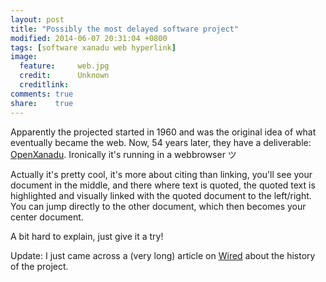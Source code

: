 ```yaml
---
layout: post
title: "Possibly the most delayed software project"
modified: 2014-06-07 20:31:04 +0800
tags: [software xanadu web hyperlink]
image:
  feature:     web.jpg 
  credit:      Unknown
  creditlink: 
comments: true 
share:    true
---
```

Apparently the projected started in 1960 and was the original idea of what eventually became the web. Now, 54 years later, they have a deliverable:
<a href="http://xanadu.com/#deliverable" target="_BLANK">OpenXanadu</a>. Ironically it's running in a webbrowser ツ

Actually it's pretty cool, it's more about citing than linking, you'll see your document in the middle, and there where text is quoted, the quoted
text is highlighted and visually linked with the quoted document to the left/right. You can jump directly to the other document, which then becomes
your center document.

A bit hard to explain, just give it a try!

Update: I just came across a (very long) article on <a href="http://archive.wired.com/wired/archive/3.06/xanadu_pr.html" target="_BLANK">Wired</a>
about the history of the project.
